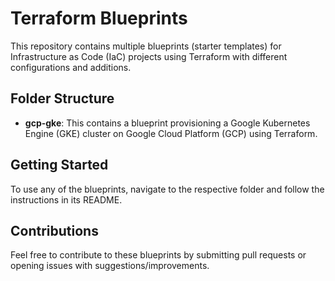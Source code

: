 # Terraform Blueprints

This repository contains multiple blueprints (starter templates) for Infrastructure as Code (IaC) projects using Terraform
with different configurations and additions.

## Folder Structure

- **gcp-gke**: This contains a blueprint provisioning a Google Kubernetes Engine (GKE) cluster on Google Cloud Platform (GCP)
  using Terraform.

## Getting Started

To use any of the blueprints, navigate to the respective folder and follow the instructions in its README.

## Contributions

Feel free to contribute to these blueprints by submitting pull requests or opening issues with suggestions/improvements.
